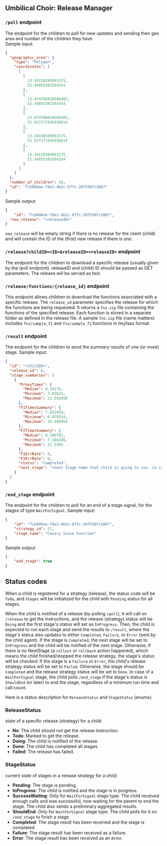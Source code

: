 Umbilical Choir: Release Manager
--------------------------------

### `/poll` endpoint
The endpoint for the children to poll for new updates and sending their geo area and number of the children they have  
Sample input:
```json
{
  "geographic_area": {
    "type": "Polygon",
    "coordinates": [
      [
        [
          13.34138389963175,
          52.49855383364354
        ],
        [
          13.474766810586402,
          52.49855383364354
        ],
        [
          13.474766810586402,
          52.557371936926614
        ],
        [
          13.34138389963175,
          52.557371936926614
        ],
        [
          13.34138389963175,
          52.49855383364354
        ]
      ]
    ]
  },
  "number_of_children": 10,
  "id": "7cb606ee-fde1-4b2c-bffc-20f558fc2867"
}
```
Sample output:
```json
{
	"id": "7cb606ee-fde1-4b2c-bffc-20f558fc2867",
  "new_release": "<releaseID>"
}
```
`new_release` will be empty string if there is no release for the client (child) and will contain the ID of the (first) new release if there is one.

### `/release?childID=<ID>&releaseID=<releaseID>` endpoint
The endpoint for the children to download a specific release (usually given by the /poll endpoint).
releaseID and (child) ID should be passed as GET parameters. The release will be served as text.

### `/release/functions/{release_id}` endpoint
This endpoint allows children to download the functions associated with a specific release.
The `release_id` parameter specifies the release for which the functions are being requested.
It returns a `fns.zip` file containing the functions of the specified release.
Each function is stored in a separate folder as defined in the release file.
A sample `fns.zip` file (name matters) includes `fns/sample_f1` and `fns/sample_f2` functions in tinyfaas format.

### `/result` endpoint
The endpoint for the children to send the summary results of one (or more) stage.
Sample input:
```json
{
  "id": "<childID>",
  "release_id": 0,
  "stage_summaries": [
    {
      "ProxyTimes": {
        "Median": 8.24175,
        "Minimum": 7.03625,
        "Maximum": 21.592958
      },
      "F1TimesSummary": {
        "Median": 7.912958,
        "Minimum": 6.979334,
        "Maximum": 19.588959
      },
      "F2TimesSummary": {
        "Median": 8.200792,
        "Minimum": 7.104208,
        "Maximum": 21.5505
      },
      "F1ErrRate": 0,
      "F2ErrRate": 0,
      "status": "Completed",
      "next_stage": "<next Stage name that child is going to run. in case of a 'rollout' or 'rollback', it will be nil>" 
    }
  ]
}
```

### `/end_stage` endpoint
The endpoint for the children to poll for an end of a stage signal, for the stages of type `WaitForSignal`.
Sample input:
```json
{
    "id": "7cb606ee-fde1-4b2c-bffc-20f558fc2867",
    "strategy_id": 21,
    "stage_name": "Canary Sieve Function"
}
```
Sample output:
```json
{
    "end_stage": true
}
```

## Status codes
When a child is registered for a strategy (release), the status code will be `Todo`,
and `Stages` will be initialized for the child with `Pending` status for all stages.

When the child is notified of a release (by polling `/poll`), it will call on `/release` to get the instructions, and the release (strategy) status will be `Doing` and the first stage's status will set as `InProgress`.
Then, the child is expected to run each stage and send the results to `/result`, where the stage's status also updates to either `Completed`, `Failure`, or `Error` (sent by the child agent).
If the stage is `Completed`, the next stage will be set to `InProgress` and the child will be notified of the next stage.
Otherwise, if there is no NextStage (a `rollout` or `rollback` action happened), which means the child finished/stopped the release strategy, the stage's status will be checked:
If the stage is a `Failure` or `Error`, the child's release strategy status will be set to `Failed`.
Otherwise, the stage should be `Completed` and the release strategy status will be set to `Done`.
In case of a `WaitForSignal` stage, the child polls `/end_stage` if the stage's status is `ShouldEnd` (or later) to end the stage, regardless of a minimum run time and call count.

Here is a status description for `ReleaseStatus` and `StageStatus` (enums):
### ReleaseStatus
state of a specific release (strategy) for a child:
- **No**: The child should not get the release instruction.
- **Todo**: Marked to get the release.
- **Doing**: The child is notified of the release.
- **Done**: The child has completed all stages.
- **Failed**: The release has failed.

### StageStatus
current state of stages in a release strategy for a child:

- **Pending**: The stage is pending.
- **InProgress**: The child is notified and the stage is in progress.
- **SuccessWaiting**: Only for `WaitForSignal` stage type. The child received enough calls and was successful, now waiting for the parent to end the stage. The child also sends a preliminary aggregated results. 
- **ShouldEnd**: Only for `WaitForSignal` stage type. The child polls for it on `/end_stage` to finish a stage.
- **Completed**: The stage result has been received and the stage is completed.
- **Failure**: The stage result has been received as a failure.
- **Error**: The stage result has been received as an error.

